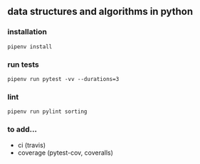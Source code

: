 ## data structures and algorithms in python

### installation

```
pipenv install
```

### run tests

```
pipenv run pytest -vv --durations=3
```

### lint

```
pipenv run pylint sorting
```

### to add...

- ci (travis)
- coverage (pytest-cov, coveralls)
